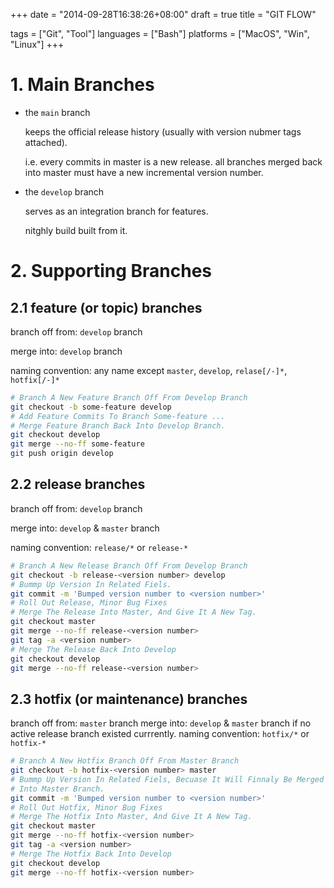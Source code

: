 +++
date      = "2014-09-28T16:38:26+08:00"
draft     = true
title     = "GIT FLOW"

tags      = ["Git", "Tool"]
languages = ["Bash"]
platforms = ["MacOS", "Win", "Linux"]
+++
# 1. Main Branches

- the `main` branch

    keeps the official release history (usually with version nubmer tags
    attached).

    i.e. every commits in master is a new release. all branches merged back
    into master must have a new incremental version number.

- the `develop` branch

    serves as an integration branch for features.

    nitghly build built from it.

# 2. Supporting Branches

## 2.1 feature (or topic) branches

branch off from: `develop` branch

merge into: `develop` branch

naming convention: any name except `master`, `develop`, `relase[/-]*`,
`hotfix[/-]*`

```bash
# Branch A New Feature Branch Off From Develop Branch
git checkout -b some-feature develop
# Add Feature Commits To Branch Some-feature ...
# Merge Feature Branch Back Into Develop Branch.
git checkout develop
git merge --no-ff some-feature
git push origin develop
```

## 2.2 release branches

branch off from: `develop` branch

merge into: `develop` & `master` branch

naming convention: `release/*` or `release-*`

```bash
# Branch A New Release Branch Off From Develop Branch
git checkout -b release-<version number> develop
# Bummp Up Version In Related Fiels.
git commit -m 'Bumped version number to <version number>'
# Roll Out Release, Minor Bug Fixes
# Merge The Release Into Master, And Give It A New Tag.
git checkout master
git merge --no-ff release-<version number>
git tag -a <version number>
# Merge The Release Back Into Develop
git checkout develop
git merge --no-ff release-<version number>
```

## 2.3 hotfix (or maintenance) branches

branch off from: `master` branch
merge into: `develop` & `master` branch if no active release branch existed
currrently.
naming convention: `hotfix/*` or `hotfix-*`

```bash
# Branch A New Hotfix Branch Off From Master Branch
git checkout -b hotfix-<version number> master
# Bummp Up Version In Related Fiels, Becuase It Will Finnaly Be Merged Back
# Into Master Branch.
git commit -m 'Bumped version number to <version number>'
# Roll Out Hotfix, Minor Bug Fixes
# Merge The Hotfix Into Master, And Give It A New Tag.
git checkout master
git merge --no-ff hotfix-<version number>
git tag -a <version number>
# Merge The Hotfix Back Into Develop
git checkout develop
git merge --no-ff hotfix-<version number>
```
